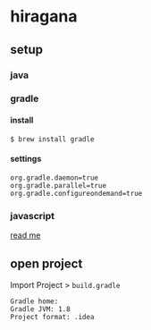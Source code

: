 # hiragana

## setup

### java

### gradle
#### install
`$ brew install gradle`

#### settings
```
org.gradle.daemon=true
org.gradle.parallel=true
org.gradle.configureondemand=true
```

### javascript
[read me](https://github.com/elmetal/hiragana/tree/master/src/main/js)

## open project
Import Project > `build.gradle`  
```
Gradle home:
Gradle JVM: 1.8
Project format: .idea
```


